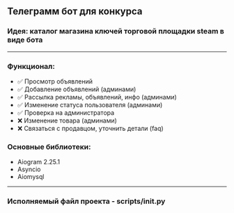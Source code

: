## Телеграмм бот для конкурса
### Идея: каталог магазина ключей торговой площадки steam в виде бота

___
### Функционал: 
- &#9989; Просмотр объявлений
- &#9989; Добавление объявлений (админами)
- &#9989; Рассылка рекламы, объявлений, инфо (админами)
- &#9989; Изменение статуса пользователя (админами)
- &#9989; Проверка на администратора
- &#10060; Изменение товара (админами)
- &#10060; Связаться с продавцом, уточнить детали (faq)

### Основные библиотеки: 
- Aiogram 2.25.1
- Asyncio
- Aiomysql
___
### Исполняемый файл проекта - scripts/__init__.py


